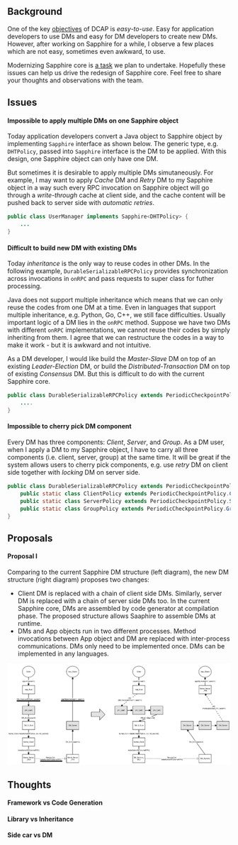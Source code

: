 ## Background
One of the key [objectives](https://github.com/Huawei-PaaS/DCAP-Sapphire/wiki#objectives) of DCAP is *easy-to-use*. Easy for application developers to use DMs and easy for DM developers to create new DMs. However, after working on Sapphire for a while, I observe a few places which are not easy, sometimes even awkward, to use. 

Modernizing Sapphire core is [a task](https://github.com/Huawei-PaaS/DCAP-Sapphire/wiki/DCAP-Planning#tasks) we plan to undertake. Hopefully these issues can help us drive the redesign of Sapphire core. Feel free to share your thoughts and observations with the team. 

## Issues

#### Impossible to apply multiple DMs on one Sapphire object

Today application developers convert a Java object to Sapphire object by implementing `Sapphire` interface as shown below. The generic type, e.g. `DHTPolicy`, passed into `Sapphire` interface is the DM to be applied. With this design, one Sapphire object can only have one DM. 

But sometimes it is desirable to apply multiple DMs simutaneously. For example, I may want to apply *Cache* DM and *Retry* DM to my Sapphire object in a way such every RPC invocation on Sapphire object will go through a *write-through* cache at client side, and the cache content will be pushed back to server side with *automatic retries*.

```java
public class UserManager implements Sapphire<DHTPolicy> {
    ...
}
```

#### Difficult to build new DM with existing DMs

Today *inheritance* is the only way to reuse codes in other DMs. In the following example, `DurableSerializableRPCPolicy` provides synchronization across invocations in `onRPC` and pass requests to super class for futher processing. 

Java does not support multiple inheritance which means that we can only reuse the codes from one DM at a time. Even in languages that support multiple inheritance, e.g. Python, Go, C++, we still face difficulties. Usually important logic of a DM lies in the `onRPC` method. Suppose we have two DMs with different `onRPC` implementations, we cannot reuse their codes by simply inheriting from them. I agree that we can restructure the codes in a way to make it work - but it is awkward and not intuitive.

As a DM developer, I would like build the *Master-Slave* DM on top of an existing *Leader-Election* DM, or build the *Distributed-Transaction* DM on top of existing *Consensus* DM. But this is difficult to do with the current Sapphire core.

```java
public class DurableSerializableRPCPolicy extends PeriodicCheckpointPolicy {
    ....
}
```

#### Impossible to cherry pick DM component

Every DM has three components: *Client*, *Server*, and *Group*. As a DM user, when I apply a DM to my Sapphire object, I have to carry all three components (i.e. client, server, group) at the same time. It will be great if the system allows users to cherry pick components, e.g. use *retry* DM on client side together with *locking* DM on server side.

```java
public class DurableSerializableRPCPolicy extends PeriodicCheckpointPolicy {
    public static class ClientPolicy extends PeriodicCheckpointPolicy.ClientPolicy {}
    public static class ServerPolicy extends PeriodicCheckpointPolicy.ServerPolicy {}
    public static class GroupPolicy extends PeriodicCheckpointPolicy.GroupPolicy {}
}
```

## Proposals

#### Proposal I
Comparing to the current Sapphire DM structure (left diagram), the new DM structure (right diagram) proposes two changes:
* Client DM is replaced with a chain of client side DMs. Similarly, server DM is replaced with a chain of server side DMs too. In the current Sapphire core, DMs are assembled by code generator at compilation phase. The proposed structure allows Saaphire  to assemble DMs at runtime.
* DMs and App objects run in two different processes. Method invocations between App object and DM are replaced with inter-process communications. DMs only need to be implemented once. DMs can be implemented in any languages. 

![SapphireDMStructure](../images/SapphireDMStructure.png)

## Thoughts

#### Framework vs Code Generation

#### Library vs Inheritance

#### Side car vs DM
